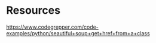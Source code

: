 




# Resources #

https://www.codegrepper.com/code-examples/python/seautiful+soup+get+href+from+a+class

